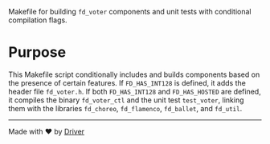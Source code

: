 <!--------------------------------------------------------------------------------->
<!-- IMPORTANT: This file is auto-generated by Driver (https://driver.ai). -------->
<!-- Manual edits may be overwritten on future commits. --------------------------->
<!--------------------------------------------------------------------------------->

Makefile for building `fd_voter` components and unit tests with conditional compilation flags.

# Purpose
This Makefile script conditionally includes and builds components based on the presence of certain features. If `FD_HAS_INT128` is defined, it adds the header file `fd_voter.h`. If both `FD_HAS_INT128` and `FD_HAS_HOSTED` are defined, it compiles the binary `fd_voter_ctl` and the unit test `test_voter`, linking them with the libraries `fd_choreo`, `fd_flamenco`, `fd_ballet`, and `fd_util`.

---
Made with ❤️ by [Driver](https://www.driver.ai/)